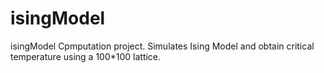 # isingModel
isingModel
Cpmputation project. Simulates Ising
Model and obtain critical temperature
using a 100*100 lattice.
